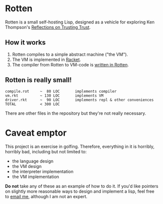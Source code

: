 # Rotten

Rotten is a small self-hosting Lisp, designed as a vehicle for exploring Ken
Thompson's
[Reflections on Trusting Trust](http://cm.bell-labs.com/who/ken/trust.html).

## How it works

1. Rotten compiles to a simple abstract machine ("the VM").
2. The VM is implemented in [Racket](http://www.racket-lang.org/).
3. The compiler from Rotten to VM-code is
   [written in Rotten](http://en.wikipedia.org/wiki/Self-hosting).

## Rotten is really small!

    compile.rot     ~  80 LOC       implements compiler
    vm.rkt          ~ 130 LOC       implements VM
    driver.rkt      ~  90 LOC       implements repl & other conveniences
    TOTAL           < 300 LOC

There are other files in the repository but they're not really necessary.

# Caveat emptor
This project is an exercise in golfing. Therefore, everything in it is horribly,
horribly bad, including but not limited to:

- the language design
- the VM design
- the interpreter implementation
- the VM implementation

**Do not** take any of these as an example of how to do it. If you'd like
pointers on slightly more reasonable ways to design and implement a lisp, feel
free to [email me](mailto:daekharel@gmail.com), although I am not an expert.
